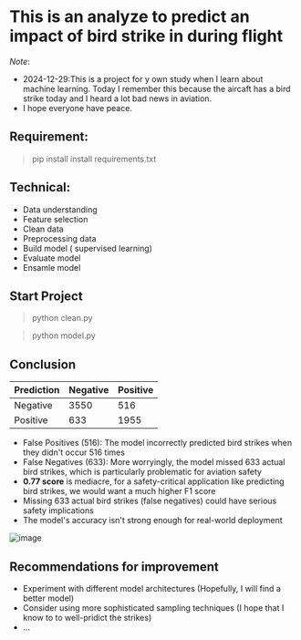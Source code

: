 # This is an analyze to predict an impact of bird strike in during flight

*Note*:
- 2024-12-29:This is a project for y own study when I learn about machine learning. Today I remember this because the aircaft has a bird strike today and I heard a lot bad news in aviation.
- I hope everyone have peace.

## Requirement:
> pip install install requirements.txt

## Technical:
- Data understanding
- Feature selection
- Clean data
- Preprocessing data
- Build model ( supervised learning)
- Evaluate model
- Ensamle model

## Start Project

> python clean.py

> python model.py

## Conclusion

| Prediction | Negative | Positive |
|------------|----------|----------|
| Negative   | 3550     | 516      |
| Positive   | 633      | 1955     |

- False Positives (516): The model incorrectly predicted bird strikes when they didn't occur 516 times
- False Negatives (633): More worryingly, the model missed 633 actual bird strikes, which is particularly problematic for aviation safety
- **0.77 score** is mediacre, for a safety-critical application like predicting bird strikes, we would want a much higher F1 score
- Missing 633 actual bird strikes (false negatives) could have serious safety implications
- The model's accuracy isn't strong enough for real-world deployment

![image](result.png)

## Recommendations for improvement

- Experiment with different model architectures (Hopefully, I will find a better model)
- Consider using more sophisticated sampling techniques (I hope that I know to to well-pridict the strikes)
- ...

